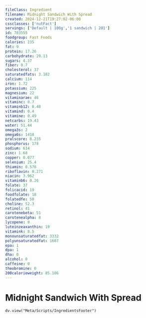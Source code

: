 ```yaml
---
fileClass: Ingredient
filename: Midnight Sandwich With Spread
created: 2024-12-21T19:27:02-06:00
cssclasses: ['nutFact']
servings: ['Default | 100g','1 sandwich | 201']
id: 783555
foodgroup: Fast Foods
calories: 235
fat: 9
protein: 17.26
carbohydrate: 20.13
sugars: 4.37
fiber: 0.7
cholesterol: 37
saturatedfats: 3.182
calcium: 114
iron: 1.72
potassium: 225
magnesium: 22
vitaminarae: 46
vitaminc: 0.7
vitaminb12: 0.48
vitamind: 0.4
vitamine: 0.49
netcarbs: 19.43
water: 51.44
omega3s: 2
omega6s: 1418
pralscore: 8.235
phosphorus: 178
sodium: 614
zinc: 1.68
copper: 0.077
selenium: 25.4
thiamin: 0.578
riboflavin: 0.271
niacin: 3.962
vitaminb6: 0.26
folate: 37
folicacid: 19
foodfolate: 18
folatedfe: 50
choline: 52.3
retinol: 41
carotenebeta: 51
carotenealpha: 8
lycopene: 0
luteinzeaxanthin: 19
vitamink: 8.5
monounsaturatedfat: 3332
polyunsaturatedfat: 1607
epa: 1
dpa: 1
dha: 0
alcohol: 0
caffeine: 0
theobromine: 0
200calorieweight: 85.106
---
```


# Midnight Sandwich With Spread

```dataviewjs
dv.view("Meta/Scripts/IngredientsFooter")
```